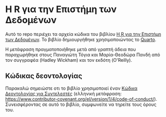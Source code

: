 # Η R για την Επιστήμη των Δεδομένων

Αυτό το repo περιέχει τα αρχεία κώδικα του βιβλίου [Η R για την Επιστήμη των Δεδομένων](http://r4ds.hadley.nz).
Το βιβλίο δημιουργήθηκε χρησιμοποιώντας το [Quarto](https://quarto.org/).

Η μετάφραση πραγματοποιήθηκε μετά από γραπτή άδεια που παραχωρήθηκε στους Παναγιώτη Τόγια και Μαρία-Θεοδώρα Πανδή από τον συγγραφέα (Hadley Wickham) και τον εκδότη (O'Reilly).

## Κώδικας δεοντολογίας

Παρακαλώ σημειώστε οτι το βιβλίο χρησιμοποιεί έναν [Κώδικα Δεοντολογίας για Συντελεστές](https://contributor-covenant.org/version/2/0/CODE_OF_CONDUCT.html) (ελληνική μετάφραση: <https://www.contributor-covenant.org/el/version/1/4/code-of-conduct/>).
Συνεισφέροντας σε αυτό το βιβλίο, συμφωνείτε να τηρείτε τους όρους του.
